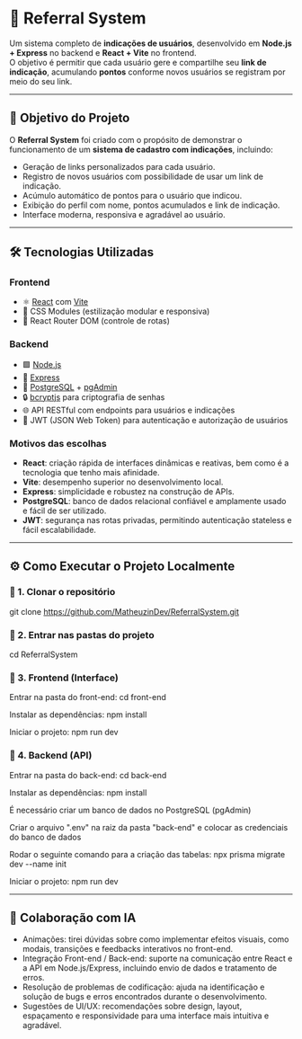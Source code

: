 # 🚀 Referral System

Um sistema completo de **indicações de usuários**, desenvolvido em **Node.js + Express** no backend e **React + Vite** no frontend.  
O objetivo é permitir que cada usuário gere e compartilhe seu **link de indicação**, acumulando **pontos** conforme novos usuários se registram por meio do seu link.

---

## 🧠 Objetivo do Projeto

O **Referral System** foi criado com o propósito de demonstrar o funcionamento de um **sistema de cadastro com indicações**, incluindo:

- Geração de links personalizados para cada usuário.
- Registro de novos usuários com possibilidade de usar um link de indicação.
- Acúmulo automático de pontos para o usuário que indicou.
- Exibição do perfil com nome, pontos acumulados e link de indicação.
- Interface moderna, responsiva e agradável ao usuário.

---

## 🛠️ Tecnologias Utilizadas

### **Frontend**
- ⚛️ [React](https://react.dev/) com [Vite](https://vitejs.dev/)
- 🎨 CSS Modules (estilização modular e responsiva)
- 🧭 React Router DOM (controle de rotas)

### **Backend**
- 🟩 [Node.js](https://nodejs.org/)
- 🚀 [Express](https://expressjs.com/)
- 🐘 [PostgreSQL](https://www.postgresql.org/) + [pgAdmin](https://www.pgadmin.org/)
- 🔒 [bcryptjs](https://www.npmjs.com/package/bcryptjs) para criptografia de senhas
- 🌐 API RESTful com endpoints para usuários e indicações
- 🔑 JWT (JSON Web Token) para autenticação e autorização de usuários

### **Motivos das escolhas**
- **React**: criação rápida de interfaces dinâmicas e reativas, bem como é a tecnologia que tenho mais afinidade.
- **Vite**: desempenho superior no desenvolvimento local.  
- **Express**: simplicidade e robustez na construção de APIs.  
- **PostgreSQL**: banco de dados relacional confiável e amplamente usado e fácil de ser utilizado.
- **JWT**: segurança nas rotas privadas, permitindo autenticação stateless e fácil escalabilidade.

---

## ⚙️ Como Executar o Projeto Localmente

### 🔹 1. Clonar o repositório

git clone https://github.com/MatheuzinDev/ReferralSystem.git

### 🔹 2. Entrar nas pastas do projeto

cd ReferralSystem

### 🔹 3. Frontend (Interface)

Entrar na pasta do front-end:
cd front-end

Instalar as dependências:
npm install

Iniciar o projeto:
npm run dev

### 🔹 4. Backend (API)

Entrar na pasta do back-end:
cd back-end

Instalar as dependências:
npm install

É necessário criar um banco de dados no PostgreSQL (pgAdmin)

Criar o arquivo ".env" na raiz da pasta "back-end" e colocar as credenciais do banco de dados

Rodar o seguinte comando para a criação das tabelas:
npx prisma migrate dev --name init

Iniciar o projeto:
npm run dev

---

## 🤖 Colaboração com IA

- Animações: tirei dúvidas sobre como implementar efeitos visuais, como modais, transições e feedbacks interativos no front-end.
- Integração Front-end / Back-end: suporte na comunicação entre React e a API em Node.js/Express, incluindo envio de dados e tratamento de erros.
- Resolução de problemas de codificação: ajuda na identificação e solução de bugs e erros encontrados durante o desenvolvimento.
- Sugestões de UI/UX: recomendações sobre design, layout, espaçamento e responsividade para uma interface mais intuitiva e agradável.